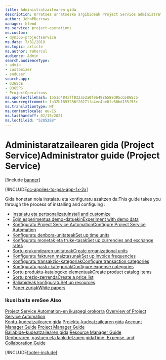 ```yaml
---
title: Administratzailearen gida
description: Urratsez urratsezko argibideak Project Service administratzailerako
author: JohnPBurrows
manager: kfend
ms.service: project-operations
ms.custom:
- dyn365-projectservice
ms.date: 7/31/2018
ms.topic: article
ms.author: ruhercul
audience: Admin
search.audienceType:
- admin
- customizer
- enduser
search.app:
- D365CE
- D365PS
- ProjectOperations
ms.openlocfilehash: 1b51c484aff032a52a0f0b4986588d95cb58653b
ms.sourcegitcommit: fa32b1893286f20271fa4ec4be8fc68bd135f53c
ms.translationtype: HT
ms.contentlocale: eu-ES
ms.lasthandoff: 02/15/2021
ms.locfileid: "5285288"
---
```

# <a name="administrator-guide-project-service"></a><span data-ttu-id="19d32-103">Administaratzailearen gida (Project Service)</span><span class="sxs-lookup"><span data-stu-id="19d32-103">Administrator guide (Project Service)</span></span>

[!include [banner](../includes/psa-now-project-operations.md)]

[!INCLUDE[cc-applies-to-psa-app-1x-2x](../includes/cc-applies-to-psa-app-1x-2x.md)]

<span data-ttu-id="19d32-104">Gida honetan nola instalatu eta konfiguratu azaltzen da:</span><span class="sxs-lookup"><span data-stu-id="19d32-104">This guide takes you through the process of installing and configuing :</span></span>  
  
- [<span data-ttu-id="19d32-105">Instalatu eta pertsonalizatu</span><span class="sxs-lookup"><span data-stu-id="19d32-105">Install and customize</span></span>](install-customize.md)
- [<span data-ttu-id="19d32-106">Egin esperimentua demo-datuekin</span><span class="sxs-lookup"><span data-stu-id="19d32-106">Experiment with demo data</span></span>](use-demo-data.md)
- [<span data-ttu-id="19d32-107">Konfiguratu Project Service Automation</span><span class="sxs-lookup"><span data-stu-id="19d32-107">Configure Project Service Automation</span></span>](configure.md)
- [<span data-ttu-id="19d32-108">Konfiguratu denbora-unitateak</span><span class="sxs-lookup"><span data-stu-id="19d32-108">Set up time units</span></span>](set-up-time-units.md)
- [<span data-ttu-id="19d32-109">Konfiguratu monetak eta truke-tasak</span><span class="sxs-lookup"><span data-stu-id="19d32-109">Set up currencies and exchange rates</span></span>](set-up-currencies-exchange-rates.md)
- [<span data-ttu-id="19d32-110">Sortu erakundearen unitateak</span><span class="sxs-lookup"><span data-stu-id="19d32-110">Create organizational units</span></span>](create-organizational-units.md)
- [<span data-ttu-id="19d32-111">Konfiguratu fakturen maiztasunak</span><span class="sxs-lookup"><span data-stu-id="19d32-111">Set up invoice frequencies</span></span>](set-up-invoice-frequencies.md)
- [<span data-ttu-id="19d32-112">Konfiguratu transakzio-kategoriak</span><span class="sxs-lookup"><span data-stu-id="19d32-112">Configure transaction categories</span></span>](configure-transaction-categories.md)
- [<span data-ttu-id="19d32-113">Konfiguratu gastu-kategoriak</span><span class="sxs-lookup"><span data-stu-id="19d32-113">Configure expense categories</span></span>](configure-expense-categories.md)
- [<span data-ttu-id="19d32-114">Sortu produktu-katalogoko elementuak</span><span class="sxs-lookup"><span data-stu-id="19d32-114">Create product catalog items</span></span>](create-product-catalog-items.md)
- [<span data-ttu-id="19d32-115">Sortu prezio-zerrenda</span><span class="sxs-lookup"><span data-stu-id="19d32-115">Create a price list</span></span>](create-price-list.md)
- [<span data-ttu-id="19d32-116">Baliabideak konfiguratu</span><span class="sxs-lookup"><span data-stu-id="19d32-116">Set up resources</span></span>](set-up-resources.md)
- [<span data-ttu-id="19d32-117">Paper zuriak</span><span class="sxs-lookup"><span data-stu-id="19d32-117">White papers</span></span>](white-papers.md)
  
### <a name="see-also"></a><span data-ttu-id="19d32-118">Ikusi baita ere</span><span class="sxs-lookup"><span data-stu-id="19d32-118">See Also</span></span>  
 <span data-ttu-id="19d32-119">[Project Service Automation-en ikuspegi orokorra](../psa/overview.md)  </span><span class="sxs-lookup"><span data-stu-id="19d32-119">[Overview of Project Service Automation](../psa/overview.md)  </span></span>  
 <span data-ttu-id="19d32-120">[Kontu-kudeatzailearen gida](../psa/account-manager-guide.md) [Proiektu-kudeatzailearen gida](../psa/project-manager-guide.md) </span><span class="sxs-lookup"><span data-stu-id="19d32-120">[Account Manager Guide](../psa/account-manager-guide.md) [Project Manager Guide](../psa/project-manager-guide.md) </span></span>  
 <span data-ttu-id="19d32-121">[Baliabide-kudeatzailearen gida](../psa/resource-manager-guide.md) </span><span class="sxs-lookup"><span data-stu-id="19d32-121">[Resource Manager Guide](../psa/resource-manager-guide.md) </span></span>  
 [<span data-ttu-id="19d32-122">Denboraren, gastuen eta lankidetzaren gida</span><span class="sxs-lookup"><span data-stu-id="19d32-122">Time, Expense, and Collaboration Guide</span></span>](../psa/time-expense-collaboration-guide.md)


[!INCLUDE[footer-include](../includes/footer-banner.md)]